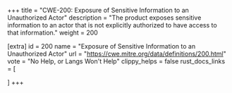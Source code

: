 +++
title = "CWE-200: Exposure of Sensitive Information to an Unauthorized Actor"
description	= "The product exposes sensitive information to an actor that is not explicitly authorized to have access to that information."
weight = 200

[extra]
id = 200
name = "Exposure of Sensitive Information to an Unauthorized Actor"
url = "https://cwe.mitre.org/data/definitions/200.html"
vote = "No Help, or Langs Won't Help"
clippy_helps = false
rust_docs_links = [
	
]
+++

